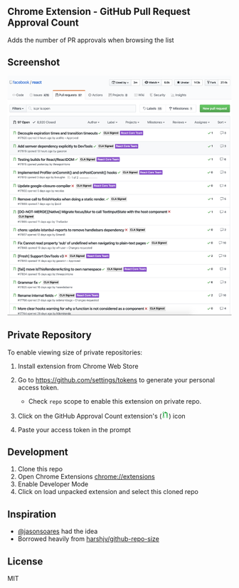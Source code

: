 ## Chrome Extension - GitHub Pull Request Approval Count

Adds the number of PR approvals when browsing the list

## Screenshot

![GitHub Approval Count Screenshot](https://raw.githubusercontent.com/MarceloAlves/chrome-github-approval-count/master/screenshot.png)

## Private Repository

To enable viewing size of private repositories:

1. Install extension from Chrome Web Store
2. Go to https://github.com/settings/tokens to generate your personal access token.

   - Check `repo` scope to enable this extension on private repo.

3. Click on the GitHub Approval Count extension's (![extension icon](https://raw.githubusercontent.com/MarceloAlves/chrome-github-approval-count/master/icons/gha16.png)) icon
4. Paste your access token in the prompt

## Development

1. Clone this repo
2. Open Chrome Extensions [chrome://extensions](chrome://extensions)
3. Enable Developer Mode
4. Click on load unpacked extension and select this cloned repo

## Inspiration

- [@jasonsoares](https://github.com/jasonsoares) had the idea
- Borrowed heavily from [harshjv/github-repo-size](https://github.com/harshjv/github-repo-size)

## License

MIT
